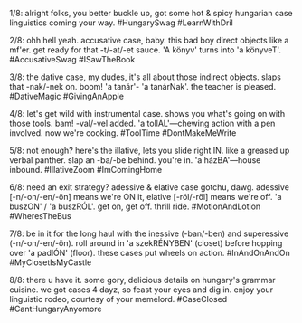 1/8: alright folks, you better buckle up, got some hot & spicy hungarian case linguistics coming your way. #HungarySwag #LearnWithDril

2/8: ohh hell yeah. accusative case, baby. this bad boy direct objects like a mf'er. get ready for that -t/-at/-et sauce. 'A könyv' turns into 'a könyveT'. #AccusativeSwag #ISawTheBook

3/8: the dative case, my dudes, it's all about those indirect objects. slaps that -nak/-nek on. boom! 'a tanár'- 'a tanárNak'. the teacher is pleased. #DativeMagic #GivingAnApple

4/8: let's get wild with instrumental case. shows you what's going on with those tools. bam! -val/-vel added. 'a tollAL'—chewing action with a pen involved. now we're cooking. #ToolTime #DontMakeMeWrite

5/8: not enough? here's the illative, lets you slide right IN. like a greased up verbal panther. slap an -ba/-be behind. you're in. 'a házBA'—house inbound. #IllativeZoom #ImComingHome

6/8: need an exit strategy? adessive & elative case gotchu, dawg. adessive [-n/-on/-en/-ön] means we're ON it, elative [-ról/-ről] means we're off. 'a buszON' / 'a buszRÓL'. get on, get off. thrill ride. #MotionAndLotion #WheresTheBus

7/8: be in it for the long haul with the inessive (-ban/-ben) and superessive (-n/-on/-en/-ön). roll around in 'a szekRÉNYBEN' (closet) before hopping over 'a padlÓN' (floor). these cases put wheels on action. #InAndOnAndOn #MyClosetIsMyCastle

8/8: there u have it. some gory, delicious details on hungary's grammar cuisine. we got cases 4 dayz, so feast your eyes and dig in. enjoy your linguistic rodeo, courtesy of your memelord. #CaseClosed #CantHungaryAnyomore